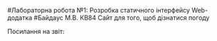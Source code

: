 #Лабораторна робота №1: Розробка статичного інтерфейсу Web-додатка
#Байдаус М.В. КВ84
Сайт для того, щоб дізнатися погоду

Посилання на звіт:
